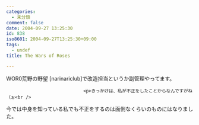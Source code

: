```yaml
---
categories:
  - 未分類
comment: false
date: 2004-09-27 13:25:30
id: 838
iso8601: 2004-09-27T13:25:30+09:00
tags:
  - undef
title: The Wars of Roses

---
```


<div class="entry-body">
                                 <p>WOR0荒野の野望 [narinariclub]で改造担当というか副管理やってます。</p>
                              
                                 <p>きっかけは、私が不正をしたことからなんですがね（ぉ<br />
今では中身を知っている私でも不正をするのは面倒なくらいのものにはなりました。</p>
                              </div>
    	